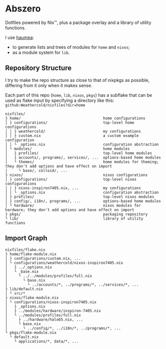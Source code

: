 # Abszero

Dotfiles powered by Nix™, plus a package overlay and a library of utility
functions.

I use [haumea](https://github.com/nix-community/haumea):
- to generate lists and trees of modules for `home` and `nixos`;
- as a module system for `lib`.

## Repository Structure

I try to make the repo structure as close to that of nixpkgs as possible,
differing from it only when it makes sense.

Each part of this repo (`home`, `lib`, `nixos`, `pkgs`) has a subflake that can
be used as flake input by specifying a directory like this:
`github:Weathercold/nixfiles?dir=home`

    nixfiles/
    ├ home/                                     home configurations
    │ ├ configurations/                         top-level home configurations
    │ │ ├ weathercold/                          my configurations
    │ │ ├ custom.nix                            a custom example configuration
    │ │ └ _options.nix                          configuration abstraction
    │ └ modules/                                home modules
    │   ├ profiles/                             top-level home modules
    │   ├ accounts/, programs/, services/, ...  options-based home modules
    │   └ themes/                               home modules for theming; they don't add options and have effect on import
    │     └ base/, colloid/, ...
    ├ nixos/                                    nixos configurations
    │ ├ configurations/                         top-level nixos configurations
    │ │ ├ nixos-inspiron7405.nix, ...           my configurations
    │ │ └ _options.nix                          configuration abstraction
    │ ├ profiles/                               top-level nixos modules
    │ ├ config/, i18n/, programs/, ...          options-based home modules
    │ └ hardware/                               nixos modules for hardware; they don't add options and have effect on import
    ├ pkgs/                                     packaging repository
    └ lib/                                      library of utility functions

## Import Graph

    nixfiles/flake.nix
    ├ home/flake-module.nix
    │ ├ configurations/custom.nix, ...
    │ └ configurations/weathercold/nixos-inspiron7405.nix
    │   ├ ../_options.nix
    │   └ _base.nix
    │     └ ../../modules/profiles/full.nix
    │       └ base.nix
    │         └ ../accounts/*, ../programs/*, ../services/*, ...
    ├ lib/default.nix
    │ └ src/*
    ├ nixos/flake-module.nix
    │ └ configurations/nixos-inspiron7405.nix
    │   ├ _options.nix
    │   ├ ../modules/hardware/inspiron-7405.nix
    │   └ ../modules/profiles/full.nix
    │     ├ ../hardware/halo65.nix, ...
    │     └ base.nix
    │       └ ../config/*, ../i18n/*, ../programs/*, ...
    └ pkgs/flake-module.nix
      └ default.nix
        └ applications/*, data/*, ...
